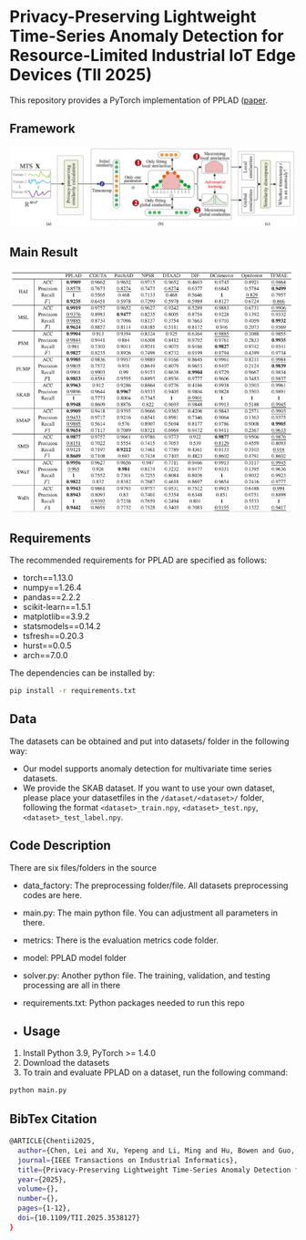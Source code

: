 # Privacy-Preserving Lightweight Time-Series Anomaly Detection for Resource-Limited Industrial IoT Edge Devices (TII 2025)
This repository provides a PyTorch implementation of PPLAD ([paper](https://ieeexplore.ieee.org/document/10908726).

## Framework
<img src="https://github.com/infogroup502/PPLAD/blob/main/img/workflow.png" width="850px">

## Main Result
<img src="https://github.com/infogroup502/PPLAD/blob/main/img/result.png" width="850px">

## Requirements
The recommended requirements for PPLAD are specified as follows:
- torch==1.13.0
- numpy==1.26.4
- pandas==2.2.2
- scikit-learn==1.5.1
- matplotlib==3.9.2
- statsmodels==0.14.2
- tsfresh==0.20.3
- hurst==0.0.5
- arch==7.0.0

The dependencies can be installed by:
```bash
pip install -r requirements.txt
```

## Data
The datasets can be obtained and put into datasets/ folder in the following way:
- Our model supports anomaly detection for multivariate time series datasets.
- We provide the SKAB dataset. If you want to use your own dataset, please place your datasetfiles in the `/dataset/<dataset>/` folder, following the format `<dataset>_train.npy`, `<dataset>_test.npy`, `<dataset>_test_label.npy`.

## Code Description
There are six files/folders in the source
- data_factory: The preprocessing folder/file. All datasets preprocessing codes are here.
- main.py: The main python file. You can adjustment all parameters in there.
- metrics: There is the evaluation metrics code folder.
- model: PPLAD model folder
- solver.py: Another python file. The training, validation, and testing processing are all in there
- requirements.txt: Python packages needed to run this repo

- ## Usage
1. Install Python 3.9, PyTorch >= 1.4.0
2. Download the datasets
3. To train and evaluate PPLAD on a dataset, run the following command:
```bash
python main.py 
```
## BibTex Citation
```bash
@ARTICLE{Chentii2025,
  author={Chen, Lei and Xu, Yepeng and Li, Ming and Hu, Bowen and Guo, Haomiao and Liu, Zhaohua},
  journal={IEEE Transactions on Industrial Informatics}, 
  title={Privacy-Preserving Lightweight Time-Series Anomaly Detection for Resource-Limited Industrial IoT Edge Devices}, 
  year={2025},
  volume={},
  number={},
  pages={1-12},
  doi={10.1109/TII.2025.3538127}
}

```
